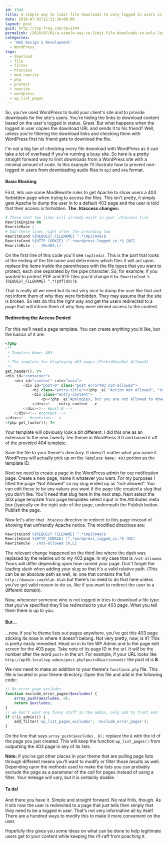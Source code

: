```yaml
---
id: 1344
title: A simple way to limit file downloads to only logged in users in WordPress
date: 2010-07-01T12:51:38+00:00
layout: post
guid: http://top-frog.com/?p=1344
permalink: /2010/07/01/a-simple-way-to-limit-file-downloads-to-only-logged-in-users-in-wordpress/
categories:
  - 'Web Design & Development'
  - WordPress
tags:
  - download
  - file
  - filter
  - htaccess
  - mod_rewrite
  - php
  - protect
  - rewrite
  - wordpress
  - wp_list_pages
---
```

So, you've used WordPress to build your client's site and to provide downloads for the site's users. You're hiding the links to download content based on the user's logged in status. Great. But what happens when the logged in user copies the download URL and sends it to his friend? Well, unless you're filtering the download links and checking them with WordPress first his friend gets to download the file.

I'm not a big fan of checking every file download with WordPress as it can take a lot of overhead if you're running a busy site. So here is a pretty straight forward way to limit downloads from a WordPress site with a minimal amount of code. In this example I'll illustrate how to prevent non-logged in users from downloading audio files in `mp3` and `m4a` format.



#### Basic Blocking

First, lets use some ModRewrite rules to get Apache to show users a 403 forbidden page when trying to access the files. This isn't pretty, it simply gets Apache to dump the user in to a default 403 page and the user is told that their access is forbidden. **The .htaccess changes:**

``` apache
# These next two lines will already exist in your .htaccess file
RewriteEngine On
RewriteBase /
# Add these lines right after the preceding two
RewriteCond %{REQUEST_FILENAME} ^.*(mp3|m4a)$
RewriteCond %{HTTP_COOKIE} !^.*wordpress_logged_in.*$ [NC]
RewriteRule . - [R=403,L]
```

On the first line of this code you'll see `(mp3|m4a)`. This is the part that looks at the ending of the file name and determines which files it will act upon. replace the items inside the parentheses with the file types that you want to protect, each one separated by the pipe character. So, for example, if you wanted to protect PDF and RTF files you'd change it to: `RewriteCond %{REQUEST_FILENAME} ^.*(pdf|doc)$`

That is really all we need but its not very nice to dump the user like that and not inform them of why they were forbidden. They may assume that the site is broken. So lets do this the right way and get the users redirected to a page that will inform them of why they were denied access to the content.

#### Redirecting the Access Denied

For this we'll need a page template. You can create anything you'd like, but the basics of it are: 

``` php
<?php
/**
 * Template Name: 403
 *
 * The template for displaying 403 pages (Forbidden/Not Allowed).
 */
get_header(); ?>
<div id="container">
	<div id="content" role="main">
		<div id="post-0" class="post error403 not-allowed">
			<h1 class="entry-title"><?php _e( "Action Not Allowed", "twentyten" ); ?></h1>
			<div class="entry-content">
				<p><?php _e("Apologies, but you are not allowed to download files while not logged in.", "twentyten"; ); ?></p>
			</div><!-- .entry-content -->
		</div><!-- #post-0 -->
	</div><!-- #content -->
</div><!-- #container -->
<?php get_footer(); ?>
```

Your template will obviously look a bit different. I did this one as an extension to the new Twenty Ten theme in WordPress 3.0 and based it off of the provided 404 template.

Save the file to your theme's directory. It doesn't matter what you name it. WordPress will actually pick up on the `Template Name: 403` portion as the template ID. 

Next we need to create a page in the WordPress admin for our notification page. Create a new page, name it whatever you want. For my purposes I titled the page &#8220;Not Allowed&#8221; so my slug ended up as &#8220;not-allowed&#8221;. You can edit these to be any values you want if the page title created a slug that you don't like. You'll need that slug here in the next step. Next select the 403 page template from page templates select input in the Attributes meta box (typically on the right side of the page, underneath the Publish button. Publish the page.

Now let's alter that `.htacess` directive to redirect to this page instead of showing that unfriendly Apache notice. The modified directives are:

``` apache
RewriteCond %{REQUEST_FILENAME} ^.*(mp3|m4a)$
RewriteCond %{HTTP_COOKIE} !^.*wordpress_logged_in.*$ [NC]
RewriteRule . /not-allowed [R,L]
```

The relevant change happened on the third line where the dash was replaced by the relative url to my 403 page. In my case that is `/not-allowed`. Yours will differ depending upon how named your page. Don't forget the leading slash when adding your slug so that it's a valid relative path. (This can be an absolute path as well, ie: one that contains the full `http://domain.com/blah-blah` but there's no need to do that here unless you've got valid reason to do so, like if you want to redirect the user to a different domain).

Now, whenever someone who is not logged in tries to download a file type that you've specified they'll be redirected to your 403 page. What you tell them there is up to you.

#### But&hellip;

&hellip;now, if you're theme lists out pages anywhere, you've got this 403 page sticking its nose in where it doesn't belong. Not very pretty, now, is it? This is pretty easily remedied. Head on in to the WP Admin and to the page edit screen for the 403 page. Take note of its page ID in the url. It will be the number after the word `post=` in the url. For example, if your URL looks like `http://wp30.local/wp-admin/post.php?post=8&action=edit` the post id is **8**.

We now need to make an addition to your theme's `functions.php` file. This file is located in your theme directory. Open this file and add in the following code:

``` php
// Do error page excludes
function exclude_error_pages($excludes) {
	array_push($excludes, 8);
	return $excludes;
}
// we don't want any funny stuff in the admin, only add to front end
if (!is_admin()) {
	add_filter('wp_list_pages_excludes', 'exclude_error_pages');
}
```

On the line that says `array_push($excludes, 8);` replace the `8` with the id of the page you just created. This will keep the function `wp_list_pages()` from outputting the 403 page in any of its lists. 

**Note:** if you've got other places in your theme that are pulling page lists through different means you'll want to modify or filter those results as well. Depending upon the methods used to make the lists you can probably exclude the page as a parameter of the call for pages instead of using a filter. Your mileage will vary, but it is certainly doable.

#### Ta da!

And there you have it. Simple and straight forward. No real frills, though. As it sits now the user is redirected to a page that just tells then simply that they need to be a logged in user. That's not very informative all by itself. There are a hundred ways to modify this to make it more convenient on the user.

Hopefully this gives you some ideas on what can be done to help legitimate users get to your content while keeping the rif-raff from poaching it.